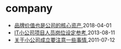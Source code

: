 # company
* [品牌价值也是公司的核心资产](/2018/2018-04-01-brand-value-is-core-asset),2018-04-01
* [IT小公司项目人员岗位设定参考](/2013/2013-08-11-jobs-for-little-company),2013-08-11
* [关于小公司成立要注意一些事情](/2011/2011-07-12-tips_should_noticed_when_building_little_company),2011-07-12
